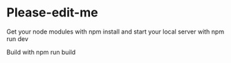 # Please-edit-me

Get your node modules with npm install and start your local server with npm run dev

Build with npm run build
